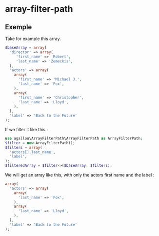 array-filter-path
=================

Exemple
-------

Take for example this array.

```php
$baseArray = array(
  'director' => array(
     'first_name' => 'Robert',
     'last_name' => 'Zemeckis',
  ),
  'actors' => array(
    array(
      'first_name' => 'Michael J.',
      'last_name' => 'Fox',
    ),
    array(
      'first_name' => 'Christopher',
      'last_name' => 'Lloyd',
    ),
  ),
  'label' => 'Back to the Future'
);
```

If we filter it like this :

```php
use agallou\ArrayFilterPath\ArrayFilterPath as ArrayFilterPath;
$filter = new ArrayFilterPath();
$filters = array(
  'actors[].last_name',
  'label',
);
$filteredArray = $filter->($baseArray, $filters);
```

We will get an array like this, with only the actors first name and the label :

```php
array(
  'actors' => array(
    array(
      'last_name' => 'Fox',
    ),
    array(
      'last_name' => 'Lloyd',
    ),
  ),
  'label' => 'Back to the Future'
);
```
